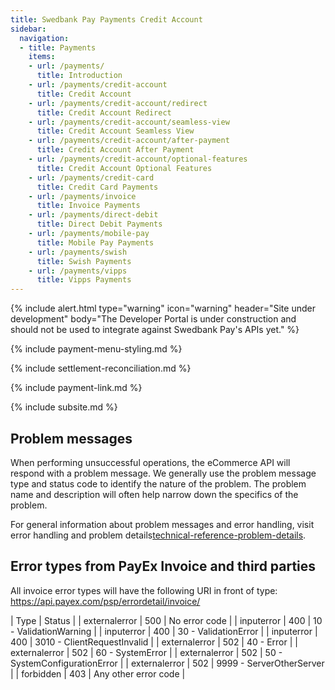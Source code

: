 ```yaml
---
title: Swedbank Pay Payments Credit Account
sidebar:
  navigation:
  - title: Payments
    items:
    - url: /payments/
      title: Introduction
    - url: /payments/credit-account
      title: Credit Account
    - url: /payments/credit-account/redirect
      title: Credit Account Redirect
    - url: /payments/credit-account/seamless-view
      title: Credit Account Seamless View
    - url: /payments/credit-account/after-payment
      title: Credit Account After Payment
    - url: /payments/credit-account/optional-features
      title: Credit Account Optional Features
    - url: /payments/credit-card
      title: Credit Card Payments
    - url: /payments/invoice
      title: Invoice Payments
    - url: /payments/direct-debit
      title: Direct Debit Payments
    - url: /payments/mobile-pay
      title: Mobile Pay Payments
    - url: /payments/swish
      title: Swish Payments
    - url: /payments/vipps
      title: Vipps Payments
---
```


{% include alert.html type="warning"
                      icon="warning"
                      header="Site under development"
                      body="The Developer Portal is under construction and should not be used to integrate against Swedbank Pay's APIs yet." %}


{% include payment-menu-styling.md %}

{% include settlement-reconciliation.md %}

{% include payment-link.md %}

{% include subsite.md %}

## Problem messages

When performing unsuccessful operations, the eCommerce API will respond with a problem message. We generally use the problem message type and status code to identify the nature of the problem. The problem name and description will often help narrow down the specifics of the problem.

For general information about problem messages and error handling, visit error handling and problem details[technical-reference-problem-details].


## Error types from PayEx Invoice and third parties

All invoice error types will have the following URI in front of type: https://api.payex.com/psp/errordetail/invoice/<errorType>

| Type |	Status	| 
| externalerror |	500 |	No error code |
| inputerror |	400 |	10 - ValidationWarning |
| inputerror |	400 |	30 - ValidationError | 
| inputerror | 400 |	3010 - ClientRequestInvalid |
| externalerror |	502 |	40 - Error |
| externalerror |	502 |	60 - SystemError |
| externalerror |	502 |	50 - SystemConfigurationError |
| externalerror |	502 |	9999 - ServerOtherServer |
| forbidden |	403 |	Any other error code |

[technical-reference-problem-details]: #